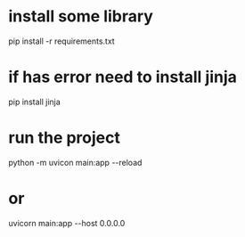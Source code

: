 # install some library
pip install -r requirements.txt
# if has error need to install jinja
pip install jinja


# run the project
python -m uvicon main:app --reload
# or
uvicorn main:app --host 0.0.0.0
